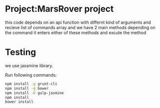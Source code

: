 # Project:MarsRover project
this code depends on an api function with differnt kind of arguments
and recieve list of commands array
and we have 2 main methods
depending on the command it enters either of these methods 
and excute the method

# Testing
we use jassmine library.

Run following commands:

```bash
npm install -g grunt-cli
npm install -g bower
npm install -D gulp-jasmine
npm install
bower install
```


